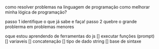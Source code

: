 como resolver problemas na linguagem de programação
como melhorar minha lógica de programação?

passo 1 identifique o que já sabe e faça!
passo 2 quebre o grande problerma em problemas menores

oque estou aprendendo de ferramentas do js
[] executar funções (prompt)
[] variaveis
[] concatenação
[] tipo de dado string
[] base de sintaxe